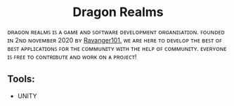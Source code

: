 <h1 align="center">Dragon Realms</h1>


ᴅʀᴀɢᴏɴ ʀᴇᴀʟᴍꜱ ɪꜱ ᴀ ɢᴀᴍᴇ ᴀɴᴅ ꜱᴏꜰᴛᴡᴀʀᴇ ᴅᴇᴠᴇʟᴏᴘᴍᴇɴᴛ ᴏʀɢᴀɴɪꜱᴀᴛɪᴏɴ. ꜰᴏᴜɴᴅᴇᴅ ɪɴ 2ɴᴅ ɴᴏᴠᴇᴍʙᴇʀ 2020 ʙʏ [Ravanger101.](https://github.com/Ravanger101) ᴡᴇ ᴀʀᴇ ʜᴇʀᴇ ᴛᴏ ᴅᴇᴠᴇʟᴏᴘ ᴛʜᴇ ʙᴇꜱᴛ ᴏꜰ ʙᴇꜱᴛ ᴀᴘᴘʟɪᴄᴀᴛɪᴏɴꜱ ꜰᴏʀ ᴛʜᴇ ᴄᴏᴍᴍᴜɴɪᴛʏ ᴡɪᴛʜ ᴛʜᴇ ʜᴇʟᴘ ᴏꜰ ᴄᴏᴍᴍᴜɴɪᴛʏ. ᴇᴠᴇʀʏᴏɴᴇ ɪꜱ ꜰʀᴇᴇ ᴛᴏ ᴄᴏɴᴛʀɪʙᴜᴛᴇ ᴀɴᴅ ᴡᴏʀᴋ ᴏɴ ᴀ ᴘʀᴏᴊᴇᴄᴛ!
## Tools:
- UNITY


